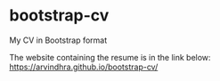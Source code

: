 # bootstrap-cv
My CV in Bootstrap format

The website containing the resume is in the link below: 
https://arvindhra.github.io/bootstrap-cv/
